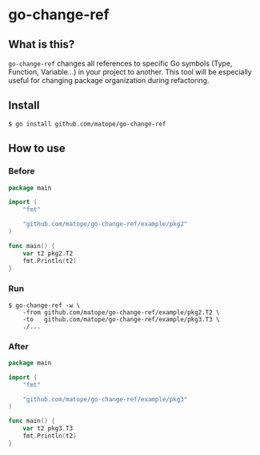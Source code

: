 # go-change-ref

## What is this?

`go-change-ref` changes all references to specific Go symbols (Type, Function, Variable...) in your project to another. This tool will be especially useful for changing package organization during refactoring.

## Install

```
$ go install github.com/matope/go-change-ref
```

## How to use

### Before

```go
package main

import (
	"fmt"

	"github.com/matope/go-change-ref/example/pkg2"
)

func main() {
	var t2 pkg2.T2
	fmt.Println(t2)
}
```

### Run
```
$ go-change-ref -w \
    -from github.com/matope/go-change-ref/example/pkg2.T2 \
    -to   github.com/matope/go-change-ref/example/pkg3.T3 \
    ./...
```

### After

```go
package main

import (
	"fmt"

	"github.com/matope/go-change-ref/example/pkg3"
)

func main() {
	var t2 pkg3.T3
	fmt.Println(t2)
}
```
